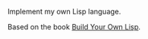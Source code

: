 Implement my own Lisp language.

Based on the book [Build Your Own Lisp](http://www.buildyourownlisp.com/).
